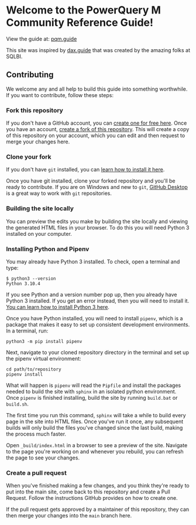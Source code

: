 # Welcome to the PowerQuery M Community Reference Guide!

View the guide at: [pqm.guide](https://pqm.guide)

This site was inspired by [dax.guide](https://dax.guide) that was created by
the amazing folks at SQLBI.

## Contributing

We welcome any and all help to build this guide into something worthwhile. If
you want to contribute, follow these steps:

### Fork this repository

If you don't have a GitHub account, you can [create one for free
here](https://github.com/join). Once you have an account, [create a fork of
this repository](https://github.com/KyleAMueller2/pqm-guide/fork). This will
create a copy of this repository on your account, which you can edit and then
request to merge your changes here.

### Clone your fork

If you don't have `git` installed, you can [learn how to install it
here](https://git-scm.com/book/en/v2/Getting-Started-Installing-Git).

Once you have git installed, clone your forked repository and you'll be ready
to contribute. If you are on Windows and new to `git`, [GitHub
Desktop](https://desktop.github.com/) is a great way to work with `git`
repositories.


### Building the site locally

You can preview the edits you make by building the site locally and viewing the
generated HTML files in your browser. To do this you will need Python 3
installed on your computer.

### Installing Python and Pipenv

You may already have Python 3 installed. To check, open a terminal and type:

```terminal
$ python3 --version
Python 3.10.4
```

If you see Python and a version number pop up, then you already have Python 3
installed. If you get an error instead, then you will need to install it. [You
can learn how to install Python 3 here](https://www.python.org/downloads/).

Once you have Python installed, you will need to install `pipenv`, which is a
package that makes it easy to set up consistent development environments. In a
terminal, run:

```terminal
python3 -m pip install pipenv
```

Next, navigate to your cloned repository directory in the terminal and set up
the pipenv virtual environment:

```terminal
cd path/to/repository
pipenv install
```

What will happen is `pipenv` will read the `Pipfile` and install the packages
needed to build the site with `sphinx` in an isolated python environment. Once
`pipenv` is finished installing, build the site by running `build.bat` or
`build.sh`.

The first time you run this command, `sphinx` will take a while to build every
page in the site into HTML files. Once you've run it once, any subsequent
builds will only build the files you've changed since the last build, making
the process much faster.

Open `_build/index.html` in a browser to see a preview of the site. Navigate to
the page you're working on and whenever you rebuild, you can refresh the page
to see your changes.

### Create a pull request

When you've finished making a few changes, and you think they're ready to put
into the main site, come back to this repository and create a Pull Request.
Follow the instructions GitHub provides on how to create one.

If the pull request gets approved by a maintainer of this repository, they can
then merge your changes into the `main` branch here.
